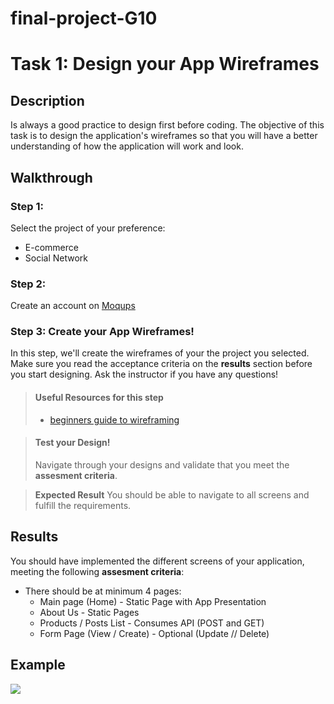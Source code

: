 # final-project-G10

# Task 1: Design your App Wireframes

## Description

Is always a good practice to design first before coding. The objective of this task is to design the application's wireframes so that you will have a better understanding of how the application will work and look.

## Walkthrough

### Step 1: 

Select the project of your preference:
* E-commerce
* Social Network

### Step 2: 

Create an account on <a href="https://moqups.com/" target="_blank">Moqups</a>

### Step 3: Create your App Wireframes!

In this step, we'll create the wireframes of your the project you selected. Make sure you read the acceptance criteria on the **results** section before
you start designing. Ask the instructor if you have any questions!

> #### Useful Resources for this step
> - <a href="https://webdesign.tutsplus.com/articles/a-beginners-guide-to-wireframing--webdesign-7399" target="_blank">beginners guide to wireframing</a>


> #### Test your Design!
> Navigate through your designs and validate that you meet the **assesment criteria**. 

> **Expected Result**
> You should be able to navigate to all screens and fulfill the requirements.


## Results

You should have implemented the different screens of your application, meeting the following **assesment criteria**:

* There should be at minimum 4 pages: 
  * Main page (Home)  - Static Page with App Presentation
  * About Us - Static Pages
  * Products / Posts List - Consumes API (POST and GET)
  * Form Page (View / Create) - Optional (Update // Delete)

## Example

![](https://github.com/generation-org/jwd-final-project/blob/main/task-1/images/wireframes.png)
